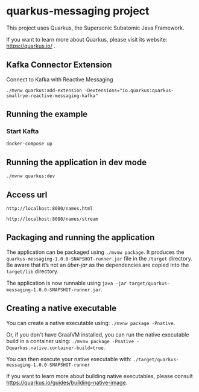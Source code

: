# quarkus-messaging project

This project uses Quarkus, the Supersonic Subatomic Java Framework.

If you want to learn more about Quarkus, please visit its website: https://quarkus.io/ .

## Kafka Connector Extension

Connect to Kafka with Reactive Messaging

```
./mvnw quarkus:add-extension -Dextensions="io.quarkus:quarkus-smallrye-reactive-messaging-kafka"
```

## Running the example

### Start Kafta
```` 
docker-compose up
````
## Running the application in dev mode
```
./mvnw quarkus:dev
```
## Access url
```
http://localhost:8080/names.html

http://localhost:8080/names/stream
```


## Packaging and running the application

The application can be packaged using `./mvnw package`.
It produces the `quarkus-messaging-1.0.0-SNAPSHOT-runner.jar` file in the `/target` directory.
Be aware that it’s not an _über-jar_ as the dependencies are copied into the `target/lib` directory.

The application is now runnable using `java -jar target/quarkus-messaging-1.0.0-SNAPSHOT-runner.jar`.

## Creating a native executable

You can create a native executable using: `./mvnw package -Pnative`.

Or, if you don't have GraalVM installed, you can run the native executable build in a container using: `./mvnw package -Pnative -Dquarkus.native.container-build=true`.

You can then execute your native executable with: `./target/quarkus-messaging-1.0.0-SNAPSHOT-runner`

If you want to learn more about building native executables, please consult https://quarkus.io/guides/building-native-image.